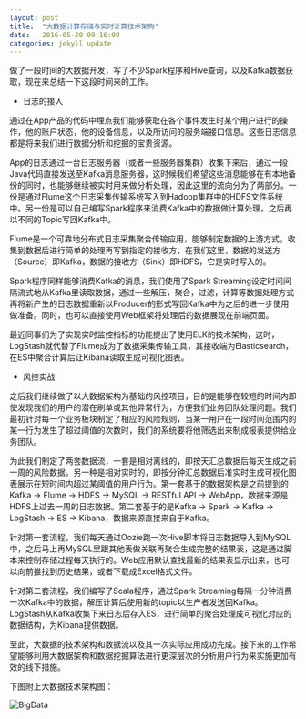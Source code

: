 ```yaml
---
layout: post
title:  "大数据计算存储与实时计算技术架构"
date:   2016-05-20 09:16:00
categories: jekyll update
---
```

做了一段时间的大数据开发，写了不少Spark程序和Hive查询，以及Kafka数据获取，现在来总结一下这段时间来的工作。

* 日志的接入

通过在App产品的代码中埋点我们能够获取在各个事件发生时某个用户进行的操作，他的账户状态，他的设备信息，以及所访问的服务端接口信息。这些日志信息都是将来我们进行数据分析和挖掘的宝贵资源。

App的日志通过一台日志服务器（或者一些服务器集群）收集下来后，通过一段Java代码直接发送至Kafka消息服务器，这时候我们希望这些消息能够在有本地备份的同时，也能够继续被实时用来做分析处理，因此这里的流向分为了两部分。一份是通过Flume这个日志采集传输系统写入到Hadoop集群中的HDFS文件系统中。另一份是可以自己编写Spark程序来消费Kafka中的数据做计算处理，之后再以不同的Topic写回Kafka中。

Flume是一个可靠地分布式日志采集聚合传输应用，能够制定数据的上游方式，收集到数据后进行简单的处理再写到指定的接收方，在我们这里，数据的发送方（Source）即Kafka，数据的接收方（Sink）即HDFS，它是实时写入的。

Spark程序同样能够消费Kafka的消息，我们使用了Spark Streaming设定时间间隔流式地从Kafka里读取数据，通过一些解压，聚合，过滤，计算等数据处理方式再将新产生的日志数据重新以Producer的形式写回Kafka中为之后的进一步使用做准备。同时，也可以直接使用Web框架将处理后的数据展现在前端页面。

最近同事们为了实现实时监控指标的功能提出了使用ELK的技术架构，这时，LogStash就代替了Flume成为了数据采集传输工具，其接收端为Elasticsearch，在ES中聚合计算后让Kibana读取生成可视化图表。

* 风控实战

之后我们继续做了以大数据架构为基础的风控项目，目的是能够在较短的时间内即使发现我们的用户的潜在刷单或其他异常行为，方便我们业务团队处理问题。我们最初针对每一个业务板块制定了相应的风险规则，当某一用户在一段时间范围内的某一行为发生了超过阈值的次数时，我们的系统要将他筛选出来制成报表提供给业务团队。

为此我们制定了两套数据流，一套是相对离线的，即按天汇总数据后每天生成之前一周的风险数据。另一种是相对实时的，即按分钟汇总数据后准实时生成可视化图表展示在短时间内超过某阈值的用户行为。第一套基于的数据架构是之前提到的Kafka -> Flume -> HDFS -> MySQL -> RESTful API -> WebApp，数据来源是HDFS上过去一周的日志数据。第二套基于的是Kafka -> Spark -> Kafka -> LogStash -> ES -> Kibana，数据来源直接来自于Kafka。

针对第一套流程，我们每天通过Oozie跑一次Hive脚本将日志数据导入到MySQL中，之后马上再MySQL里跟其他表做关联再聚合生成完整的结果表，这是通过脚本来控制存储过程每天执行的。Web应用默认查找最新的结果表显示出来，也可以向前推找到历史结果，或者下载成Excel格式文件。

针对第二套流程，我们编写了Scala程序，通过Spark Streaming每隔一分钟消费一次Kafka中的数据，解压计算后使用新的topic以生产者发送回Kafka。LogStash从Kafka收集下来日志后存入ES，进行简单的聚合处理成可视化对应的数据结构，为Kibana提供数据。


至此，大数据的技术架构和数据流以及其一次实际应用成功完成。接下来的工作希望能够利用大数据架构和数据挖掘算法进行更深层次的分析用户行为来实施更加有效的线下措施。

下图附上大数据技术架构图：

![BigData](http://7xoylk.com1.z0.glb.clouddn.com/%E5%B9%BB%E7%81%AF%E7%89%871.jpg)
